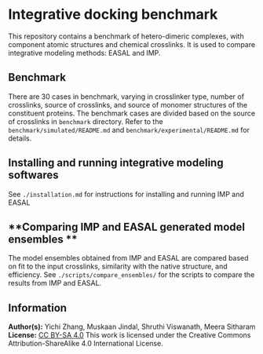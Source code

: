 # Integrative docking benchmark 

This repository contains a benchmark of hetero-dimeric complexes, with component atomic structures and chemical crosslinks. It is used to compare integrative modeling methods: EASAL and IMP.

## **Benchmark**

There are 30 cases in benchmark, varying in crosslinker type, number of crosslinks, source of crosslinks, and source of monomer structures of the constituent proteins. The benchmark cases are divided based on the source of crosslinks in `benchmark` directory. Refer to the `benchmark/simulated/README.md` and `benchmark/experimental/README.md` for details.

## **Installing and running integrative modeling softwares**

See `./installation.md` for instructions for installing and running IMP and EASAL 

## **Comparing IMP and EASAL generated model ensembles **

The model ensembles obtained from IMP and EASAL are compared based on fit to the input crosslinks, similarity with the native structure, and efficiency. See `./scripts/compare_ensembles/` for the scripts to compare the results from IMP and EASAL. 


## **Information**
**Author(s):** Yichi Zhang, Muskaan Jindal, Shruthi Viswanath, Meera Sitharam  
**License:** [CC BY-SA 4.0](https://creativecommons.org/licenses/by-sa/4.0/)
This work is licensed under the Creative Commons Attribution-ShareAlike 4.0
International License.  

 
 
 
 
 
 
 
 
